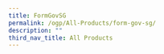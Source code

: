 ```yaml
---
title: FormGovSG
permalink: /ogp/All-Products/form-gov-sg/
description: ""
third_nav_title: All Products
---
```

